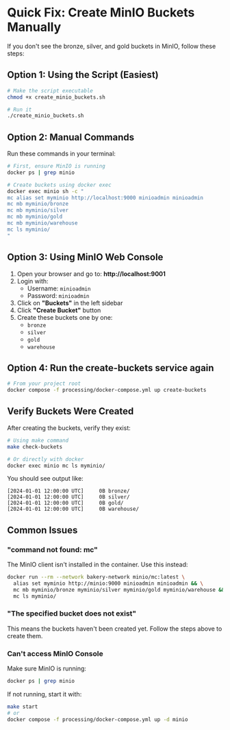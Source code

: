 # Quick Fix: Create MinIO Buckets Manually

If you don't see the bronze, silver, and gold buckets in MinIO, follow these steps:

## Option 1: Using the Script (Easiest)

```bash
# Make the script executable
chmod +x create_minio_buckets.sh

# Run it
./create_minio_buckets.sh
```

## Option 2: Manual Commands

Run these commands in your terminal:

```bash
# First, ensure MinIO is running
docker ps | grep minio

# Create buckets using docker exec
docker exec minio sh -c "
mc alias set myminio http://localhost:9000 minioadmin minioadmin
mc mb myminio/bronze
mc mb myminio/silver
mc mb myminio/gold
mc mb myminio/warehouse
mc ls myminio/
"
```

## Option 3: Using MinIO Web Console

1. Open your browser and go to: **http://localhost:9001**
2. Login with:
   - Username: `minioadmin`
   - Password: `minioadmin`
3. Click on **"Buckets"** in the left sidebar
4. Click **"Create Bucket"** button
5. Create these buckets one by one:
   - `bronze`
   - `silver`
   - `gold`
   - `warehouse`

## Option 4: Run the create-buckets service again

```bash
# From your project root
docker compose -f processing/docker-compose.yml up create-buckets
```

## Verify Buckets Were Created

After creating the buckets, verify they exist:

```bash
# Using make command
make check-buckets

# Or directly with docker
docker exec minio mc ls myminio/
```

You should see output like:
```
[2024-01-01 12:00:00 UTC]     0B bronze/
[2024-01-01 12:00:00 UTC]     0B silver/
[2024-01-01 12:00:00 UTC]     0B gold/
[2024-01-01 12:00:00 UTC]     0B warehouse/
```

## Common Issues

### "command not found: mc"
The MinIO client isn't installed in the container. Use this instead:
```bash
docker run --rm --network bakery-network minio/mc:latest \
  alias set myminio http://minio:9000 minioadmin minioadmin && \
  mc mb myminio/bronze myminio/silver myminio/gold myminio/warehouse && \
  mc ls myminio/
```

### "The specified bucket does not exist"
This means the buckets haven't been created yet. Follow the steps above to create them.

### Can't access MinIO Console
Make sure MinIO is running:
```bash
docker ps | grep minio
```

If not running, start it with:
```bash
make start
# or
docker compose -f processing/docker-compose.yml up -d minio
```